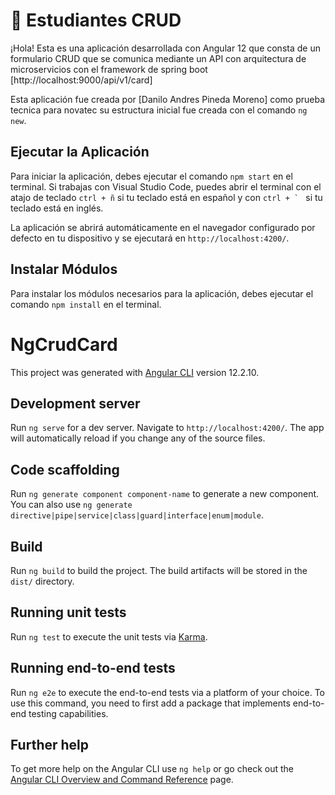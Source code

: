 
# 📌 Estudiantes CRUD

¡Hola! Esta es una aplicación desarrollada con Angular 12  que consta de un formulario CRUD que se comunica mediante un API con arquitectura de microservicios con el framework  de spring boot [http://localhost:9000/api/v1/card]

Esta aplicación fue creada por [Danilo Andres Pineda Moreno] como prueba tecnica para novatec su estructura inicial fue creada con el comando `ng new`.

## Ejecutar la Aplicación
Para iniciar la aplicación, debes ejecutar el comando `npm start` en el terminal. Si trabajas con Visual Studio Code, puedes abrir el terminal con el atajo de teclado `ctrl + ñ` si tu teclado está en español y con ```ctrl + ` ``` si tu teclado está en inglés. 

La aplicación se abrirá automáticamente en el navegador configurado por defecto en tu dispositivo y se ejecutará en `http://localhost:4200/`.

## Instalar Módulos
Para instalar los módulos necesarios para la aplicación, debes ejecutar el comando `npm install` en el terminal.


# NgCrudCard

This project was generated with [Angular CLI](https://github.com/angular/angular-cli) version 12.2.10.

## Development server

Run `ng serve` for a dev server. Navigate to `http://localhost:4200/`. The app will automatically reload if you change any of the source files.

## Code scaffolding

Run `ng generate component component-name` to generate a new component. You can also use `ng generate directive|pipe|service|class|guard|interface|enum|module`.

## Build

Run `ng build` to build the project. The build artifacts will be stored in the `dist/` directory.

## Running unit tests

Run `ng test` to execute the unit tests via [Karma](https://karma-runner.github.io).

## Running end-to-end tests

Run `ng e2e` to execute the end-to-end tests via a platform of your choice. To use this command, you need to first add a package that implements end-to-end testing capabilities.

## Further help

To get more help on the Angular CLI use `ng help` or go check out the [Angular CLI Overview and Command Reference](https://angular.io/cli) page.

